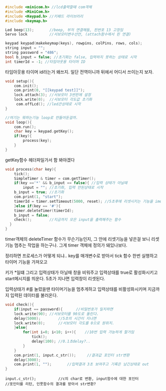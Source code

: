 ~~~ c++
#include <minicom.h> //lcd출력할때 com객체
#include <MiniCom.h>
#include <Keypad.h>	//키패드 라이브러리
#include <keymap.h>
~~~

~~~ c++
Led beep(13);		//beep, 부저 연결해둠, 핀번호 13 고정임
Servo lock			//서보모터변수선언, (attach함수에서 핀 연결)
~~~

~~~ c++
keypad keypad(makekeymap(keys), rowpins, colPins, rows, cols);
string input = "";
string password = "486";
bool b_input = false; //초기화는 false, 입력하지 못하는 상태로 시작
int timerId = -1; //타임아웃용 타이머 ID
~~~

타임아웃용 타이머 id라는거 왜쓰지. 일단 전역이니까 뒤에서 어디서 쓰이는지 보자.

~~~ c++
void setup(){
	com.init();
	com.print(0, "[[keypad test]]"); 
	lock.attach(3); //서보모터 3번핀에 설정
	lock.write(0);	//서보모터 각도값 초기화 
	 com.offLcd(); //led끈상태로 시작
}
~~~

~~~ c++
//여기는 뭐하는기능 loop로 만들어둔걸까.
void loop(){
	com.run();
	char key = keypad.getKey();  
	if(key){
		process(key);
	}
}
~~~

getKey함수 헤더파일가서 함 봐야겠다

~~~ c++
void process(char key){
	tick();
	SimpleTimer & timer = com.getTimer();
	if(key =='*' && b_input == false){ //입력 상태가 아닐때
		input = "";	//초기화, 입력 안된상태로 시작
    b_input = true;	//초기화
    com.print(1, "start");
    timerId = timer.setTimeout(5000, reset); //5초후에 리셋시키는 기능을 imerId 변수에 넣었다.. -1 초기화로 시작했었는데.. 무슨 형태지
	}else if(key == '#'){
    timer.deleteTimer(timerId);
    b_input = false;
    check();		//지금까지 모은 input을 출력해주는 함수
  }
}
~~~

timer객체의 deleteTimer 함수가 무슨기능인지, 그 안에 리셋기능을 넣은걸 보니 리셋기능 멈추는 작업을 하는구나. 그게 timer 객체에 정의가 돼있나보다. 

정리하면 프로세스가 어떻게 되냐.. key를 매개변수로 받아서 tick 함수 한번 실행하고 타이머 기능을 가져오고 

키가 *일떄 그리고 입력상태가 아닐때 창을 비워주고 입력상태를 true로 활성화시키고 start메시지를 띄운다. 5초가 지나면 입력창이 리셋된다. 

입력상태가 #를 눌렀을땐 타이머기능을 멈추게하고 입력상태를 비활성화시키며 지금까지 입력된 데이터를 불러온다. 

~~~ c++
void check(){
	if(input == password){		//비밀번호가 일치하면
	lock.write(90);	//서보모터를 90도로 돌린다. 
	delay(5000);		//5초의 시간이 지나면
	lock.write(0);		//서보모터 각도를 0으로 원위치.
	}else{
		for(int i=0; i<10; i++){	//10번 입력 가능하게 할거임
			tick();		
			delay(100); //0.1초delay?..
		}
	}
	com.print(1, input.c_str());     //결과값 포인터 str변환
	delay(3000);
	com.print(1, "");		//입력결과 3초 보여주고 기록은 남긴상태로 out
}
~~~

~~~ 
input.c_str();			//c의 char로 변환, input함수에 대한 포인터
//포인터를 리턴, 인풋함수의 결과를 받아서 str변환? 
~~~




